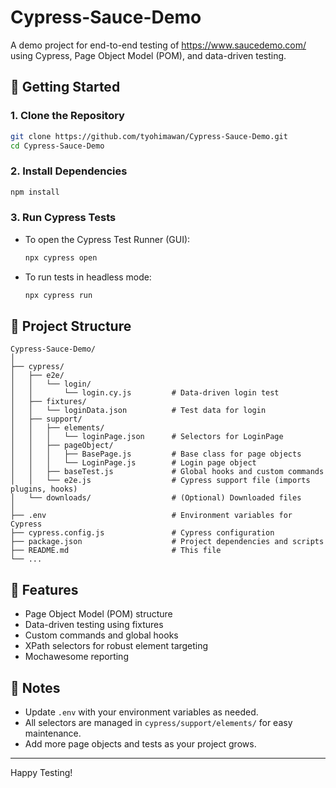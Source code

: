 # Cypress-Sauce-Demo

A demo project for end-to-end testing of https://www.saucedemo.com/ using Cypress, Page Object Model (POM), and data-driven testing.

## 🚀 Getting Started

### 1. Clone the Repository
```bash
git clone https://github.com/tyohimawan/Cypress-Sauce-Demo.git
cd Cypress-Sauce-Demo
```

### 2. Install Dependencies
```bash
npm install
```

### 3. Run Cypress Tests
- To open the Cypress Test Runner (GUI):
  ```bash
  npx cypress open
  ```
- To run tests in headless mode:
  ```bash
  npx cypress run
  ```

## 📁 Project Structure

```
Cypress-Sauce-Demo/
│
├── cypress/
│   ├── e2e/
│   │   └── login/
│   │       └── login.cy.js         # Data-driven login test
│   ├── fixtures/
│   │   └── loginData.json          # Test data for login
│   ├── support/
│   │   ├── elements/
│   │   │   └── loginPage.json      # Selectors for LoginPage
│   │   ├── pageObject/
│   │   │   ├── BasePage.js         # Base class for page objects
│   │   │   └── LoginPage.js        # Login page object
│   │   ├── baseTest.js             # Global hooks and custom commands
│   │   └── e2e.js                  # Cypress support file (imports plugins, hooks)
│   └── downloads/                  # (Optional) Downloaded files
│
├── .env                            # Environment variables for Cypress
├── cypress.config.js               # Cypress configuration
├── package.json                    # Project dependencies and scripts
├── README.md                       # This file
└── ...
```

## 🧩 Features
- Page Object Model (POM) structure
- Data-driven testing using fixtures
- Custom commands and global hooks
- XPath selectors for robust element targeting
- Mochawesome reporting

## 📝 Notes
- Update `.env` with your environment variables as needed.
- All selectors are managed in `cypress/support/elements/` for easy maintenance.
- Add more page objects and tests as your project grows.

---
Happy Testing!